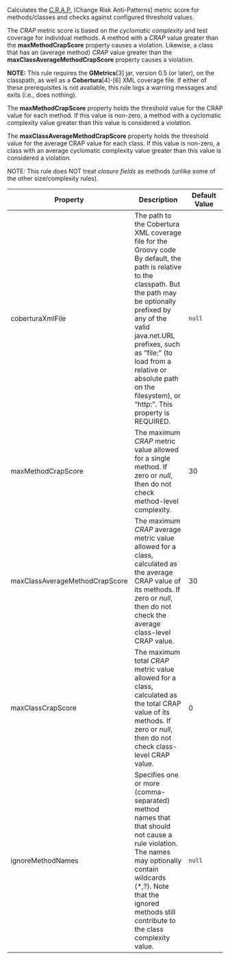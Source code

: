 Calculates the
[C.R.A.P.](http://www.artima.com/weblogs/viewpost.jsp?thread=210575)
(Change Risk Anti-Patterns) metric score for methods/classes and checks
against configured threshold values.

The *CRAP* metric score is based on the *cyclomatic complexity* and test
coverage for individual methods. A method with a *CRAP* value greater
than the **maxMethodCrapScore** property causes a violation. Likewise, a
class that has an (average method) *CRAP* value greater than the
**maxClassAverageMethodCrapScore** property causes a violation.

**NOTE:** This rule requires the **GMetrics**\[3\] jar, version 0.5 (or
later), on the classpath, as well as a **Cobertura**\[4\]-\[6\] XML
coverage file. If either of these prerequisites is not available, this
rule logs a warning messages and exits (i.e., does nothing).

The **maxMethodCrapScore** property holds the threshold value for the
CRAP value for each method. If this value is non-zero, a method with a
cyclomatic complexity value greater than this value is considered a
violation.

The **maxClassAverageMethodCrapScore** property holds the threshold
value for the average CRAP value for each class. If this value is
non-zero, a class with an average cyclomatic complexity value greater
than this value is considered a violation.

NOTE: This rule does NOT treat *closure fields* as methods (unlike some
of the other size/complexity rules).

<table>
<colgroup>
<col style="width: 40%" />
<col style="width: 33%" />
<col style="width: 25%" />
</colgroup>
<thead>
<tr class="header">
<th>Property</th>
<th>Description</th>
<th>Default Value</th>
</tr>
</thead>
<tbody>
<tr class="odd">
<td>coberturaXmlFile</td>
<td>The path to the Cobertura XML coverage file for the Groovy code By
default, the path is relative to the classpath. But the path may be
optionally prefixed by any of the valid java.net.URL prefixes, such as
“file:” (to load from a relative or absolute path on the filesystem), or
“http:”. This property is REQUIRED.</td>
<td><code>null</code></td>
</tr>
<tr class="even">
<td>maxMethodCrapScore</td>
<td>The maximum <em>CRAP</em> metric value allowed for a single method.
If zero or <em>null</em>, then do not check method-level
complexity.</td>
<td>30</td>
</tr>
<tr class="odd">
<td>maxClassAverageMethodCrapScore</td>
<td>The maximum <em>CRAP</em> average metric value allowed for a class,
calculated as the average CRAP value of its methods. If zero or
<em>null</em>, then do not check the average class-level CRAP
value.</td>
<td>30</td>
</tr>
<tr class="even">
<td>maxClassCrapScore</td>
<td>The maximum total <em>CRAP</em> metric value allowed for a class,
calculated as the total CRAP value of its methods. If zero or
<em>null</em>, then do not check class-level CRAP value.</td>
<td>0</td>
</tr>
<tr class="odd">
<td>ignoreMethodNames</td>
<td>Specifies one or more (comma-separated) method names that that
should not cause a rule violation. The names may optionally contain
wildcards (*,?). Note that the ignored methods still contribute to the
class complexity value.</td>
<td><code>null</code></td>
</tr>
</tbody>
</table>
